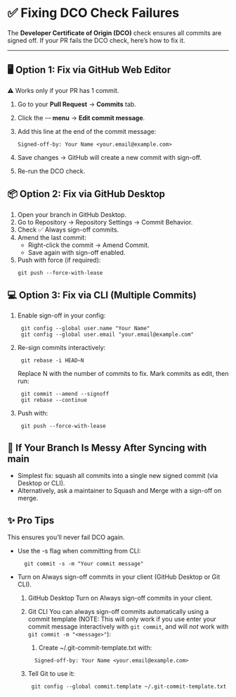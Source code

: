 # ✅ Fixing DCO Check Failures

The **Developer Certificate of Origin (DCO)** check ensures all commits are signed off.
 If your PR fails the DCO check, here’s how to fix it.

---

## 🖥️ Option 1: Fix via GitHub Web Editor
 ⚠️ Works only if your PR has 1 commit.

1. Go to your **Pull Request** → **Commits** tab.
2. Click the **⋯ menu** → **Edit commit message**.
3. Add this line at the end of the commit message:

   ```text
   Signed-off-by: Your Name <your.email@example.com>
   ```
4. Save changes → GitHub will create a new commit with sign-off.
5. Re-run the DCO check.

## 📦 Option 2: Fix via GitHub Desktop

1. Open your branch in GitHub Desktop.
2. Go to Repository → Repository Settings → Commit Behavior.
3. Check ✅ Always sign-off commits.
4. Amend the last commit:
      - Right-click the commit → Amend Commit.
      - Save again with sign-off enabled.
5. Push with force (if required):
    ```
    git push --force-with-lease
    ```

## 💻 Option 3: Fix via CLI (Multiple Commits)

1. Enable sign-off in your config:
   ```
    git config --global user.name "Your Name"
    git config --global user.email "your.email@example.com"
   ```
2. Re-sign commits interactively:
   ```
    git rebase -i HEAD~N
   ```
   Replace N with the number of commits to fix.
   Mark commits as edit, then run:
   ```
    git commit --amend --signoff
    git rebase --continue
   ```
3. Push with:
   ```
    git push --force-with-lease
   ```

## 🔀 If Your Branch Is Messy After Syncing with main

- Simplest fix: squash all commits into a single new signed commit (via Desktop or CLI).
- Alternatively, ask a maintainer to Squash and Merge with a sign-off on merge.

## ✨ Pro Tips
This ensures you’ll never fail DCO again.

- Use the -s flag when committing from CLI:
   ```
     git commit -s -m "Your commit message"
   ```
- Turn on Always sign-off commits in your client (GitHub Desktop or Git CLI).
    1. GitHub Desktop
       Turn on Always sign-off commits in your client.

    2. Git CLI
       You can always sign-off commits automatically using a commit template (NOTE: This will only work if you use enter your commit message interactively with `git commit`, and will _not_ work with `git commit -m "<message>"`):
       1. Create ~/.git-commit-template.txt with:
        ```
          Signed-off-by: Your Name <your.email@example.com>
         ```
    2. Tell Git to use it:
       ```
        git config --global commit.template ~/.git-commit-template.txt
       ```

